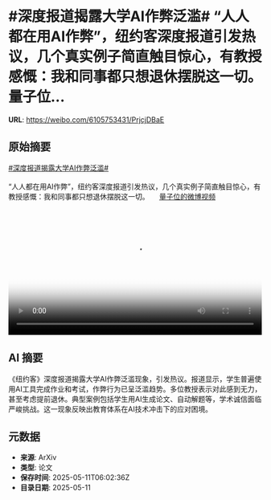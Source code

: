 # #深度报道揭露大学AI作弊泛滥# “人人都在用AI作弊”，纽约客深度报道引发热议，几个真实例子简直触目惊心，有教授感慨：我和同事都只想退休摆脱这一切。 量子位...

**URL**: https://weibo.com/6105753431/PrjcjDBaE

## 原始摘要

<a href="https://m.weibo.cn/search?containerid=231522type%3D1%26t%3D10%26q%3D%23%E6%B7%B1%E5%BA%A6%E6%8A%A5%E9%81%93%E6%8F%AD%E9%9C%B2%E5%A4%A7%E5%AD%A6AI%E4%BD%9C%E5%BC%8A%E6%B3%9B%E6%BB%A5%23&amp;extparam=%23%E6%B7%B1%E5%BA%A6%E6%8A%A5%E9%81%93%E6%8F%AD%E9%9C%B2%E5%A4%A7%E5%AD%A6AI%E4%BD%9C%E5%BC%8A%E6%B3%9B%E6%BB%A5%23" data-hide=""><span class="surl-text">#深度报道揭露大学AI作弊泛滥#</span></a> <br><br>“人人都在用AI作弊”，纽约客深度报道引发热议，几个真实例子简直触目惊心，有教授感慨：我和同事都只想退休摆脱这一切。 <a href="https://video.weibo.com/show?fid=1034:5164449779351591" data-hide=""><span class="url-icon"><img style="width: 1rem;height: 1rem" src="https://h5.sinaimg.cn/upload/2015/09/25/3/timeline_card_small_video_default.png" referrerpolicy="no-referrer"></span><span class="surl-text">量子位的微博视频</span></a> <br clear="both"><div style="clear: both"></div><video controls="controls" poster="https://tvax1.sinaimg.cn/orj480/006Fd7o3ly1i19e110iluj30u01hcwhw.jpg" style="width: 100%"><source src="https://f.video.weibocdn.com/o0/vvBBDaK9lx08o6Zd2GtO01041200whsc0E010.mp4?label=mp4_720p&amp;template=720x1280.24.0&amp;ori=0&amp;ps=1CwnkDw1GXwCQx&amp;Expires=1746946674&amp;ssig=QwlDWJ%2FZZZ&amp;KID=unistore,video"><source src="https://f.video.weibocdn.com/o0/LRKEuTF6lx08o6ZcBOEg01041200iDqD0E010.mp4?label=mp4_hd&amp;template=540x960.24.0&amp;ori=0&amp;ps=1CwnkDw1GXwCQx&amp;Expires=1746946674&amp;ssig=gAvqYlj%2BFy&amp;KID=unistore,video"><source src="https://f.video.weibocdn.com/o0/cMTonVYklx08o6Zd2cyY0104120091x70E010.mp4?label=mp4_ld&amp;template=360x640.24.0&amp;ori=0&amp;ps=1CwnkDw1GXwCQx&amp;Expires=1746946674&amp;ssig=rLwLHuf0pC&amp;KID=unistore,video"><p>视频无法显示，请前往<a href="https://video.weibo.com/show?fid=1034%3A5164449779351591" target="_blank" rel="noopener noreferrer">微博视频</a>观看。</p></video>

## AI 摘要

《纽约客》深度报道揭露大学AI作弊泛滥现象，引发热议。报道显示，学生普遍使用AI工具完成作业和考试，作弊行为已呈泛滥趋势。多位教授表示对此感到无力，甚至考虑提前退休。典型案例包括学生用AI生成论文、自动解题等，学术诚信面临严峻挑战。这一现象反映出教育体系在AI技术冲击下的应对困境。

## 元数据

- **来源**: ArXiv
- **类型**: 论文
- **保存时间**: 2025-05-11T06:02:36Z
- **目录日期**: 2025-05-11
